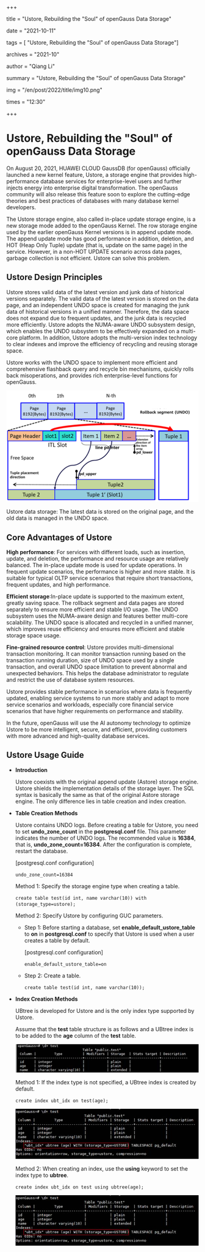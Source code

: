 +++

title = "Ustore, Rebuilding the "Soul" of openGauss Data Storage"

date = "2021-10-11"

tags = \[ "Ustore, Rebuilding the "Soul" of openGauss Data Storage"\]

archives = "2021-10"

author = "Qiang Li"

summary = "Ustore, Rebuilding the "Soul" of openGauss Data Storage"

img = "/en/post/2022/title/img10.png"

times = "12:30"

+++

# Ustore, Rebuilding the "Soul" of openGauss Data Storage<a name="ZH-CN_TOPIC_0000001206306730"></a>

On August 20, 2021, HUAWEI CLOUD GaussDB \(for openGauss\) officially launched a new kernel feature, Ustore, a storage engine that provides high-performance database services for enterprise-level users and further injects energy into enterprise digital transformation. The openGauss community will also release this feature soon to explore the cutting-edge theories and best practices of databases with many database kernel developers.

The Ustore storage engine, also called in-place update storage engine, is a new storage mode added to the openGauss Kernel. The row storage engine used by the earlier openGauss Kernel versions is in append update mode. The append update mode has good performance in addition, deletion, and HOT \(Heap Only Tuple\) update \(that is, update on the same page\) in the service. However, in a non-HOT UPDATE scenario across data pages, garbage collection is not efficient. Ustore can solve this problem.

## **Ustore Design Principles**<a name="section8564747173619"></a>

Ustore stores valid data of the latest version and junk data of historical versions separately. The valid data of the latest version is stored on the data page, and an independent UNDO space is created for managing the junk data of historical versions in a unified manner. Therefore, the data space does not expand due to frequent updates, and the junk data is recycled more efficiently. Ustore adopts the NUMA-aware UNDO subsystem design, which enables the UNDO subsystem to be effectively expanded on a multi-core platform. In addition, Ustore adopts the multi-version index technology to clear indexes and improve the efficiency of recycling and reusing storage space.

Ustore works with the UNDO space to implement more efficient and comprehensive flashback query and recycle bin mechanisms, quickly rolls back misoperations, and provides rich enterprise-level functions for openGauss.

![](figures/ustore.png)

Ustore data storage: The latest data is stored on the original page, and the old data is managed in the UNDO space.

## **Core Advantages of Ustore**<a name="section106082633719"></a>

**High performance**: For services with different loads, such as insertion, update, and deletion, the performance and resource usage are relatively balanced. The in-place update mode is used for update operations. In frequent update scenarios, the performance is higher and more stable. It is suitable for typical OLTP service scenarios that require short transactions, frequent updates, and high performance.

**Efficient storage**:In-place update is supported to the maximum extent, greatly saving space. The rollback segment and data pages are stored separately to ensure more efficient and stable I/O usage. The UNDO subsystem uses the NUMA-aware design and features better multi-core scalability. The UNDO space is allocated and recycled in a unified manner, which improves reuse efficiency and ensures more efficient and stable storage space usage.

**Fine-grained resource control**: Ustore provides multi-dimensional transaction monitoring. It can monitor transaction running based on the transaction running duration, size of UNDO space used by a single transaction, and overall UNDO space limitation to prevent abnormal and unexpected behaviors. This helps the database administrator to regulate and restrict the use of database system resources.

Ustore provides stable performance in scenarios where data is frequently updated, enabling service systems to run more stably and adapt to more service scenarios and workloads, especially core financial service scenarios that have higher requirements on performance and stability.

In the future, openGauss will use the AI autonomy technology to optimize Ustore to be more intelligent, secure, and efficient, providing customers with more advanced and high-quality database services.

## **Ustore Usage Guide**<a name="section11325125319387"></a>

-   **Introduction**

    Ustore coexists with the original append update \(Astore\) storage engine. Ustore shields the implementation details of the storage layer. The SQL syntax is basically the same as that of the original Astore storage engine. The only difference lies in table creation and index creation.

-   **Table Creation Methods**

    Ustore contains UNDO logs. Before creating a table for Ustore, you need to set  **undo\_zone\_count**  in the  **postgresql.conf**  file. This parameter indicates the number of UNDO logs. The recommended value is  **16384**, that is,  **undo\_zone\_count=16384**. After the configuration is complete, restart the database.

    \[postgresql.conf configuration\]

    ```
    undo_zone_count=16384
    ```

    Method 1: Specify the storage engine type when creating a table.

    ```
    create table test(id int, name varchar(10)) with (storage_type=ustore);
    ```

    Method 2: Specify Ustore by configuring GUC parameters.

    -   Step 1: Before starting a database, set  **enable\_default\_ustore\_table**  to  **on**  in  **postgresql.conf**  to specify that Ustore is used when a user creates a table by default.

        \[postgresql.conf configuration\]

        ```
        enable_default_ustore_table=on
        ```

    -   Step 2: Create a table.

        ```
        create table test(id int, name varchar(10));
        ```


-   **Index Creation Methods**

    UBtree is developed for Ustore and is the only index type supported by Ustore.

    Assume that the  **test**  table structure is as follows and a UBtree index is to be added to the  **age**  column of the  **test**  table.

    ![](figures/zh-cn_image_0000001207529644.jpg)

    Method 1: If the index type is not specified, a UBtree index is created by default.

    ```
    create index ubt_idx on test(age);
    ```

    ![](figures/zh-cn_image_0000001252089553.jpg)

    Method 2: When creating an index, use the  **using**  keyword to set the index type to  **ubtree**.

    ```
    create index ubt_idx on test using ubtree(age);
    ```

    ![](figures/zh-cn_image_0000001207369652.jpg)


